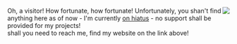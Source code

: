 <img align="right" src="https://spotify-recently-played-readme.vercel.app/api?user=babdab9&unique=1"></img>
<span>Oh, a visitor! How fortunate, how fortunate! Unfortunately, you shan't find anything here as of now - I'm currently [on hiatus](https://fanoulis.dev) - no support shall be provided for my projects!<br />shall you need to reach me, find my website on the link above!</span>
